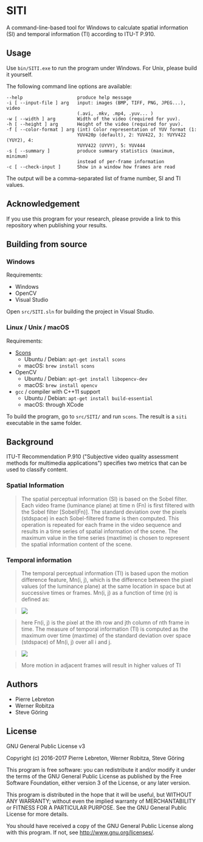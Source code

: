# SITI

A command-line-based tool for Windows to calculate spatial information (SI) and temporal information (TI) according to ITU-T P.910.

## Usage

Use `bin/SITI.exe` to run the program under Windows. For Unix, please build it yourself.

The following command line options are available:

    --help                    produce help message
    -i [ --input-file ] arg   input: images (BMP, TIFF, PNG, JPEG...), video
                              (.avi, .mkv, .mp4, .yuv... )
    -w [ --width ] arg        Width of the video (required for yuv).
    -h [ --height ] arg       Height of the video (required for yuv).
    -f [ --color-format ] arg (int) Color representation of YUV format (1:
                              YUV420p (default), 2: YUV422, 3: YUYV422 (YUY2), 4:
                              YUYV422 (UYVY), 5: YUV444
    -s [ --summary ]          produce summary statistics (maximum, minimum)
                              instead of per-frame information
    -c [ --check-input ]      Show in a window how frames are read

The output will be a comma-separated list of frame number, SI and TI values.

## Acknowledgement

If you use this program for your research, please provide a link to this repository when publishing your results.

## Building from source

### Windows

Requirements:

- Windows
- OpenCV
- Visual Studio

Open `src/SITI.sln` for building the project in Visual Studio.

### Linux / Unix / macOS

Requirements:

- [Scons](http://www.scons.org/pages/download.html)
    - Ubuntu / Debian: `apt-get install scons`
    - macOS: `brew install scons`
- OpenCV
    - Ubuntu / Debian: `apt-get install libopencv-dev`
    - macOS: `brew install opencv`
- `gcc` / compiler with C++11 support
    - Ubuntu / Debian: `apt-get install build-essential`
    - macOS: through XCode

To build the program, go to `src/SITI/` and run `scons`. The result is a `siti` executable in the same folder.

## Background

ITU-T Recommendation P.910 ("Subjective video quality assessment methods for multimedia applications") specifies two metrics that can be used to classify content.

### Spatial Information

> The spatial perceptual information (SI) is based on the Sobel filter. Each video frame (luminance plane) at time n (Fn) is first filtered with the Sobel filter [Sobel(Fn)]. The standard deviation over the pixels (stdspace) in each Sobel-filtered frame is then computed. This operation is repeated for each frame in the video sequence and results in a time series of spatial information of the scene. The maximum value in the time series (maxtime) is chosen to represent the spatial information content of the scene.

### Temporal information

> The temporal perceptual information (TI) is based upon the motion difference feature, Mn(i, j), which is the difference between the pixel values (of the luminance plane) at the same location in space but at successive times or frames. Mn(i, j) as a function of time (n) is defined as:

> ![](http://i.imgur.com/MRsJtdT.png)

> here Fn(i, j) is the pixel at the ith row and jth column of nth frame in time.
The measure of temporal information (TI) is computed as the maximum over time (maxtime) of the standard deviation over space (stdspace) of Mn(i, j) over all i and j.

> ![](http://i.imgur.com/zRXcVJO.png)

> More motion in adjacent frames will result in higher values of TI

## Authors

- Pierre Lebreton
- Werner Robitza
- Steve Göring

## License

GNU General Public License v3

Copyright (c) 2016-2017 Pierre Lebreton, Werner Robitza, Steve Göring

This program is free software: you can redistribute it and/or modify it under the terms of the GNU General Public License as published by the Free Software Foundation, either version 3 of the License, or any later version.

This program is distributed in the hope that it will be useful, but WITHOUT ANY WARRANTY; without even the implied warranty of MERCHANTABILITY or FITNESS FOR A PARTICULAR PURPOSE. See the GNU General Public License for more details.

You should have received a copy of the GNU General Public License along with this program. If not, see http://www.gnu.org/licenses/.
